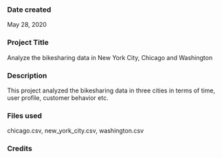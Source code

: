 ### Date created
May 28, 2020

### Project Title
Analyze the bikesharing data in New York City, Chicago and Washington

### Description
This project analyzed the bikesharing data in three cities in terms of time, user profile, customer behavior etc.

### Files used
chicago.csv, new_york_city.csv, washington.csv

### Credits
